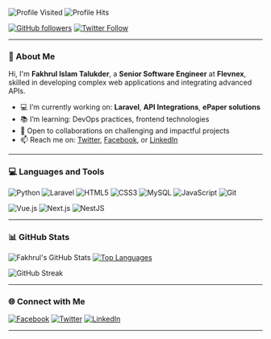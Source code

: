 <!-- Profile Visitor and Hit Counters -->
![Profile Visited](https://komarev.com/ghpvc/?username=fkhrl&label=PROFILE+VISITED++&style=plastic&color=blue)
![Profile Hits](https://hit.yhype.me/github/profile?user_id=24929452)

<!-- GitHub and Twitter Badges -->
[![GitHub followers](https://img.shields.io/github/followers/fkhrl?logo=GitHub&style=for-the-badge)][github]
[![Twitter Follow](https://img.shields.io/twitter/follow/fkhrl?color=1DA1F2&label=Followers&logo=twitter&style=for-the-badge)][twitter]

---

### 👋 About Me
Hi, I'm **Fakhrul Islam Talukder**, a **Senior Software Engineer** at **Flevnex**, skilled in developing complex web applications and integrating advanced APIs.

- 💻 I’m currently working on: **Laravel**, **API Integrations**, **ePaper solutions**
- 📚 I’m learning: DevOps practices, frontend technologies
- 🤝 Open to collaborations on challenging and impactful projects
- 📫 Reach me on: [Twitter](https://twitter.com/fkhrl), [Facebook](https://facebook.com/fkhrl), or [LinkedIn](https://www.linkedin.com/in/fkhrl/)

---

### 💻 Languages and Tools
![Python](https://img.shields.io/badge/Python-3670A0?style=for-the-badge&logo=python&logoColor=ffdd54)
![Laravel](https://img.shields.io/badge/Laravel-FF2D20?style=for-the-badge&logo=laravel&logoColor=white)
![HTML5](https://img.shields.io/badge/HTML5-E34F26?style=for-the-badge&logo=html5&logoColor=white)
![CSS3](https://img.shields.io/badge/CSS3-1572B6?style=for-the-badge&logo=css3&logoColor=white)
![MySQL](https://img.shields.io/badge/MySQL-00000F?style=for-the-badge&logo=mysql&logoColor=white)
![JavaScript](https://img.shields.io/badge/JavaScript-F7DF1E?style=for-the-badge&logo=javascript&logoColor=black)
![Git](https://img.shields.io/badge/Git-F05032?style=for-the-badge&logo=git&logoColor=white)

<!-- Added Vue.js, Next.js, and NestJS -->
![Vue.js](https://img.shields.io/badge/Vue.js-35495E?style=for-the-badge&logo=vue.js&logoColor=4FC08D)
![Next.js](https://img.shields.io/badge/Next.js-000000?style=for-the-badge&logo=nextdotjs&logoColor=white)
![NestJS](https://img.shields.io/badge/NestJS-E0234E?style=for-the-badge&logo=nestjs&logoColor=white)

---

### 📊 GitHub Stats
![Fakhrul's GitHub Stats](https://github-readme-stats.vercel.app/api?username=fkhrl&show_icons=true&theme=radical)
[![Top Languages](https://github-readme-stats.vercel.app/api/top-langs/?username=fkhrl&layout=compact&theme=radical)](https://github.com/anuraghazra/github-readme-stats)

![GitHub Streak](https://github-readme-streak-stats.herokuapp.com/?user=fkhrl&theme=radical)

---

### 🌐 Connect with Me
[![Facebook](https://img.shields.io/badge/Facebook-%231877F2.svg?style=for-the-badge&logo=Facebook&logoColor=white)][facebook]
[![Twitter](https://img.shields.io/badge/Twitter-%231DA1F2.svg?style=for-the-badge&logo=Twitter&logoColor=white)][twitter]
[![LinkedIn](https://img.shields.io/badge/LinkedIn-%230077B5.svg?style=for-the-badge&logo=linkedin&logoColor=white)][linkedin]

---

<!-- Social Links -->
[twitter]: https://twitter.com/fkhrl
[github]: https://github.com/fkhrl
[facebook]: https://facebook.com/fkhrl
[linkedin]: https://www.linkedin.com/in/fkhrl/
